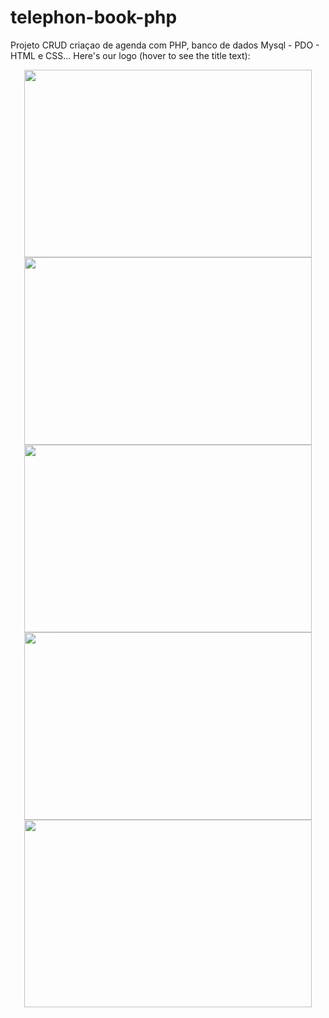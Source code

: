 # telephon-book-php
Projeto CRUD criaçao de agenda com PHP, banco de dados Mysql - PDO - HTML e CSS...
Here's our logo (hover to see the title text):

<p align="center">
  <img width="460" height="300" src="https://user-images.githubusercontent.com/106562488/198154048-459f9b12-5eb5-4e2f-854b-a3de752164ca.png">
  <img width="460" height="300" src="[https://user-images.githubusercontent.com/106562488/198154048-459f9b12-5eb5-4e2f-854b-a3de752164ca.png](https://user-images.githubusercontent.com/106562488/198154190-03fb8467-0508-4317-8945-69a519e12a60.png)">
  <img width="460" height="300" src="[https://user-images.githubusercontent.com/106562488/198154048-459f9b12-5eb5-4e2f-854b-a3de752164ca.png](https://user-images.githubusercontent.com/106562488/198154249-d21935f8-15aa-4a45-8970-6ec9abf5f9da.png)">
  <img width="460" height="300" src="[https://user-images.githubusercontent.com/106562488/198154048-459f9b12-5eb5-4e2f-854b-a3de752164ca.png](https://user-images.githubusercontent.com/106562488/198154305-8febd2e4-dc1f-45d5-a039-ebb64fd0315e.png)">
  <img width="460" height="300" src="[https://user-images.githubusercontent.com/106562488/198154048-459f9b12-5eb5-4e2f-854b-a3de752164ca.png](https://user-images.githubusercontent.com/106562488/198154368-7687900a-9f77-4c42-868d-c47594efd8bd.png)">
</p>


